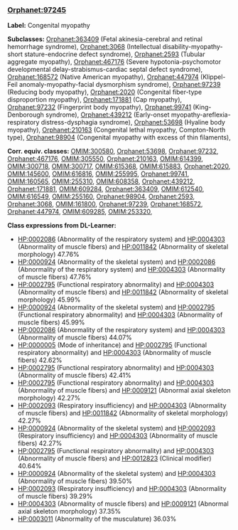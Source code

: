 
### [Orphanet:97245](http://www.orpha.net/ORDO/Orphanet_97245)
**Label:** Congenital myopathy

**Subclasses:** [Orphanet:363409](http://www.orpha.net/ORDO/Orphanet_363409) (Fetal akinesia-cerebral and retinal hemorrhage syndrome), [Orphanet:3068](http://www.orpha.net/ORDO/Orphanet_3068) (Intellectual disability-myopathy-short stature-endocrine defect syndrome), [Orphanet:2593](http://www.orpha.net/ORDO/Orphanet_2593) (Tubular aggregate myopathy), [Orphanet:467176](http://www.orpha.net/ORDO/Orphanet_467176) (Severe hypotonia-psychomotor developmental delay-strabismus-cardiac septal defect syndrome), [Orphanet:168572](http://www.orpha.net/ORDO/Orphanet_168572) (Native American myopathy), [Orphanet:447974](http://www.orpha.net/ORDO/Orphanet_447974) (Klippel-Feil anomaly-myopathy-facial dysmorphism syndrome), [Orphanet:97239](http://www.orpha.net/ORDO/Orphanet_97239) (Reducing body myopathy), [Orphanet:2020](http://www.orpha.net/ORDO/Orphanet_2020) (Congenital fiber-type disproportion myopathy), [Orphanet:171881](http://www.orpha.net/ORDO/Orphanet_171881) (Cap myopathy), [Orphanet:97232](http://www.orpha.net/ORDO/Orphanet_97232) (Fingerprint body myopathy), [Orphanet:99741](http://www.orpha.net/ORDO/Orphanet_99741) (King-Denborough syndrome), [Orphanet:439212](http://www.orpha.net/ORDO/Orphanet_439212) (Early-onset myopathy-areflexia-respiratory distress-dysphagia syndrome), [Orphanet:53698](http://www.orpha.net/ORDO/Orphanet_53698) (Hyaline body myopathy), [Orphanet:210163](http://www.orpha.net/ORDO/Orphanet_210163) (Congenital lethal myopathy, Compton-North type), [Orphanet:98904](http://www.orpha.net/ORDO/Orphanet_98904) (Congenital myopathy with excess of thin filaments), 

**Corr. equiv. classes:** [OMIM:300580](http://purl.obolibrary.org/obo/OMIM_300580), [Orphanet:53698](http://www.orpha.net/ORDO/Orphanet_53698), [Orphanet:97232](http://www.orpha.net/ORDO/Orphanet_97232), [Orphanet:467176](http://www.orpha.net/ORDO/Orphanet_467176), [OMIM:305550](http://purl.obolibrary.org/obo/OMIM_305550), [Orphanet:210163](http://www.orpha.net/ORDO/Orphanet_210163), [OMIM:614399](http://purl.obolibrary.org/obo/OMIM_614399), [OMIM:300718](http://purl.obolibrary.org/obo/OMIM_300718), [OMIM:300717](http://purl.obolibrary.org/obo/OMIM_300717), [OMIM:615368](http://purl.obolibrary.org/obo/OMIM_615368), [OMIM:615883](http://purl.obolibrary.org/obo/OMIM_615883), [Orphanet:2020](http://www.orpha.net/ORDO/Orphanet_2020), [OMIM:145600](http://purl.obolibrary.org/obo/OMIM_145600), [OMIM:616816](http://purl.obolibrary.org/obo/OMIM_616816), [OMIM:255995](http://purl.obolibrary.org/obo/OMIM_255995), [Orphanet:99741](http://www.orpha.net/ORDO/Orphanet_99741), [OMIM:160565](http://purl.obolibrary.org/obo/OMIM_160565), [OMIM:255310](http://purl.obolibrary.org/obo/OMIM_255310), [OMIM:608358](http://purl.obolibrary.org/obo/OMIM_608358), [Orphanet:439212](http://www.orpha.net/ORDO/Orphanet_439212), [Orphanet:171881](http://www.orpha.net/ORDO/Orphanet_171881), [OMIM:609284](http://purl.obolibrary.org/obo/OMIM_609284), [Orphanet:363409](http://www.orpha.net/ORDO/Orphanet_363409), [OMIM:612540](http://purl.obolibrary.org/obo/OMIM_612540), [OMIM:616549](http://purl.obolibrary.org/obo/OMIM_616549), [OMIM:255160](http://purl.obolibrary.org/obo/OMIM_255160), [Orphanet:98904](http://www.orpha.net/ORDO/Orphanet_98904), [Orphanet:2593](http://www.orpha.net/ORDO/Orphanet_2593), [Orphanet:3068](http://www.orpha.net/ORDO/Orphanet_3068), [OMIM:161800](http://purl.obolibrary.org/obo/OMIM_161800), [Orphanet:97239](http://www.orpha.net/ORDO/Orphanet_97239), [Orphanet:168572](http://www.orpha.net/ORDO/Orphanet_168572), [Orphanet:447974](http://www.orpha.net/ORDO/Orphanet_447974), [OMIM:609285](http://purl.obolibrary.org/obo/OMIM_609285), [OMIM:253320](http://purl.obolibrary.org/obo/OMIM_253320), 

**Class expressions from DL-Learner:**

- [HP:0002086](http://purl.obolibrary.org/obo/HP_0002086) (Abnormality of the respiratory system) and [HP:0004303](http://purl.obolibrary.org/obo/HP_0004303) (Abnormality of muscle fibers) and [HP:0011842](http://purl.obolibrary.org/obo/HP_0011842) (Abnormality of skeletal morphology) 47.76%
- [HP:0000924](http://purl.obolibrary.org/obo/HP_0000924) (Abnormality of the skeletal system) and [HP:0002086](http://purl.obolibrary.org/obo/HP_0002086) (Abnormality of the respiratory system) and [HP:0004303](http://purl.obolibrary.org/obo/HP_0004303) (Abnormality of muscle fibers) 47.76%
- [HP:0002795](http://purl.obolibrary.org/obo/HP_0002795) (Functional respiratory abnormality) and [HP:0004303](http://purl.obolibrary.org/obo/HP_0004303) (Abnormality of muscle fibers) and [HP:0011842](http://purl.obolibrary.org/obo/HP_0011842) (Abnormality of skeletal morphology) 45.99%
- [HP:0000924](http://purl.obolibrary.org/obo/HP_0000924) (Abnormality of the skeletal system) and [HP:0002795](http://purl.obolibrary.org/obo/HP_0002795) (Functional respiratory abnormality) and [HP:0004303](http://purl.obolibrary.org/obo/HP_0004303) (Abnormality of muscle fibers) 45.99%
- [HP:0002086](http://purl.obolibrary.org/obo/HP_0002086) (Abnormality of the respiratory system) and [HP:0004303](http://purl.obolibrary.org/obo/HP_0004303) (Abnormality of muscle fibers) 44.07%
- [HP:0000005](http://purl.obolibrary.org/obo/HP_0000005) (Mode of inheritance) and [HP:0002795](http://purl.obolibrary.org/obo/HP_0002795) (Functional respiratory abnormality) and [HP:0004303](http://purl.obolibrary.org/obo/HP_0004303) (Abnormality of muscle fibers) 42.62%
- [HP:0002795](http://purl.obolibrary.org/obo/HP_0002795) (Functional respiratory abnormality) and [HP:0004303](http://purl.obolibrary.org/obo/HP_0004303) (Abnormality of muscle fibers) 42.41%
- [HP:0002795](http://purl.obolibrary.org/obo/HP_0002795) (Functional respiratory abnormality) and [HP:0004303](http://purl.obolibrary.org/obo/HP_0004303) (Abnormality of muscle fibers) and [HP:0009121](http://purl.obolibrary.org/obo/HP_0009121) (Abnormal axial skeleton morphology) 42.27%
- [HP:0002093](http://purl.obolibrary.org/obo/HP_0002093) (Respiratory insufficiency) and [HP:0004303](http://purl.obolibrary.org/obo/HP_0004303) (Abnormality of muscle fibers) and [HP:0011842](http://purl.obolibrary.org/obo/HP_0011842) (Abnormality of skeletal morphology) 42.27%
- [HP:0000924](http://purl.obolibrary.org/obo/HP_0000924) (Abnormality of the skeletal system) and [HP:0002093](http://purl.obolibrary.org/obo/HP_0002093) (Respiratory insufficiency) and [HP:0004303](http://purl.obolibrary.org/obo/HP_0004303) (Abnormality of muscle fibers) 42.27%
- [HP:0002795](http://purl.obolibrary.org/obo/HP_0002795) (Functional respiratory abnormality) and [HP:0004303](http://purl.obolibrary.org/obo/HP_0004303) (Abnormality of muscle fibers) and [HP:0012823](http://purl.obolibrary.org/obo/HP_0012823) (Clinical modifier) 40.64%
- [HP:0000924](http://purl.obolibrary.org/obo/HP_0000924) (Abnormality of the skeletal system) and [HP:0004303](http://purl.obolibrary.org/obo/HP_0004303) (Abnormality of muscle fibers) 39.50%
- [HP:0002093](http://purl.obolibrary.org/obo/HP_0002093) (Respiratory insufficiency) and [HP:0004303](http://purl.obolibrary.org/obo/HP_0004303) (Abnormality of muscle fibers) 39.29%
- [HP:0004303](http://purl.obolibrary.org/obo/HP_0004303) (Abnormality of muscle fibers) and [HP:0009121](http://purl.obolibrary.org/obo/HP_0009121) (Abnormal axial skeleton morphology) 37.35%
- [HP:0003011](http://purl.obolibrary.org/obo/HP_0003011) (Abnormality of the musculature) 36.03%


